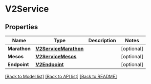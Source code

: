 # V2Service

## Properties
Name | Type | Description | Notes
------------ | ------------- | ------------- | -------------
**Marathon** | [**V2ServiceMarathon**](V2Service_marathon.md) |  | [optional] 
**Mesos** | [**V2ServiceMesos**](V2Service_mesos.md) |  | [optional] 
**Endpoint** | [**V2Endpoint**](V2Endpoint.md) |  | [optional] 

[[Back to Model list]](../README.md#documentation-for-models) [[Back to API list]](../README.md#documentation-for-api-endpoints) [[Back to README]](../README.md)


